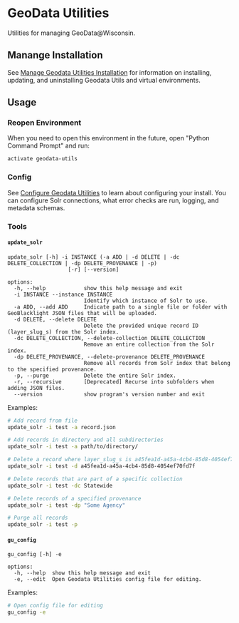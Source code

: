 # GeoData Utilities

Utilities for managing GeoData@Wisconsin.


## Manange Installation

See [Manage Geodata Utilities Installation](docs/manage-installation.md) for information on installing, updating, and uninstalling Geodata Utils and virtual environments.


## Usage

### Reopen Environment

When you need to open this environment in the future, open "Python Command Prompt" and run:

```bash
activate geodata-utils
```

### Config

See [Configure Geodata Utilities](docs/config.md) to learn about configuring your install. You can configure Solr connections, what error checks are run, logging, and metadata schemas. 

### Tools

#### `update_solr`

```text
update_solr [-h] -i INSTANCE (-a ADD | -d DELETE | -dc DELETE_COLLECTION | -dp DELETE_PROVENANCE | -p) 
                   [-r] [--version]

options:
  -h, --help            show this help message and exit
  -i INSTANCE --instance INSTANCE
                        Identify which instance of Solr to use.
  -a ADD, --add ADD     Indicate path to a single file or folder with GeoBlacklight JSON files that will be uploaded.
  -d DELETE, --delete DELETE
                        Delete the provided unique record ID (layer_slug_s) from the Solr index.
  -dc DELETE_COLLECTION, --delete-collection DELETE_COLLECTION
                        Remove an entire collection from the Solr index.
  -dp DELETE_PROVENANCE, --delete-provenance DELETE_PROVENANCE
                        Remove all records from Solr index that belong to the specified provenance.
  -p, --purge           Delete the entire Solr index.
  -r, --recursive       [Deprecated] Recurse into subfolders when adding JSON files.
  --version             show program's version number and exit
```

Examples:
```bash
# Add record from file
update_solr -i test -a record.json

# Add records in directory and all subdirectories
update_solr -i test -a path/to/directory/

# Delete a record where layer_slug_s is a45fea1d-a45a-4cb4-85d8-4054ef70fd7f
update_solr -i test -d a45fea1d-a45a-4cb4-85d8-4054ef70fd7f

# Delete records that are part of a specific collection
update_solr -i test -dc Statewide

# Delete records of a specified provenance
update_solr -i test -dp "Some Agency"

# Purge all records
update_solr -i test -p
```

#### `gu_config`

```text
gu_config [-h] -e

options:
  -h, --help  show this help message and exit
  -e, --edit  Open Geodata Utilities config file for editing.
```

Examples:
```bash
# Open config file for editing
gu_config -e
```